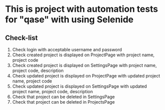 <h1>This is project with automation tests for "qase" with using Selenide</h1>

<h2>Check-list</h2>
<ol type="1">
   <li>Check login with acceptable username and password</li>
   <li>Check created project is displayed on ProjectPage with project name, project code</li>
   <li>Check created project is displayed on SettingsPage with project name, project code, description</li>
   <li>Check updated project is displayed on ProjectPage with updated project name, project code</li>
   <li>Check updated project is displayed on SettingsPage with updated project name, project code, description</li>
   <li>Check that project can be deleted in SettingsPage</li>
   <li>Check that project can be deleted in ProjectsPage</li>
</ol>